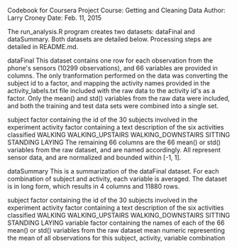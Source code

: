 
Codebook for Coursera Project
Course: Getting and Cleaning Data
Author: Larry Croney
Date: Feb. 11, 2015

The run_analysis.R program creates two datasets: dataFinal and dataSummary.  Both datasets are detailed below.  Processing steps are detailed in README.md.




dataFinal
This dataset contains one row for each observation from the phone's sensors (10299 observations), and 66 variables are provided in columns.  The only tranformation performed on the data was converting the subject id to a factor, and mapping the activity names provided in the activity_labels.txt file included with the raw data to the activity id's as a factor.  Only the mean() and std() variables from the raw data were included, and both the training and test data sets were combined into a single set.

subject         factor containing the id of the 30 subjects involved in the experiment
activity        factor containing a text description of the six activities classified
                  WALKING
                  WALKING_UPSTAIRS
                  WALKING_DOWNSTAIRS
                  SITTING
                  STANDING
                  LAYING
The remaining 66 columns are the 66 mean() or std() variables from the raw dataset, and are named accordingly.  All represent sensor data, and are normalized and bounded within [-1, 1].




dataSummary
This is a summarization of the dataFinal dataset.  For each combination of subject and activity, each variable is averaged.  The dataset is in long form, which results in 4 columns and 11880 rows.

subject         factor containing the id of the 30 subjects involved in the experiment
activity        factor containing a text description of the six activities classified
                  WALKING
                  WALKING_UPSTAIRS
                  WALKING_DOWNSTAIRS
                  SITTING
                  STANDING
                  LAYING
variable        factor containing the names of each of the 66 mean() or std() variables from the raw dataset
mean            numeric representing the mean of all observations for this subject, activity, variable combination

